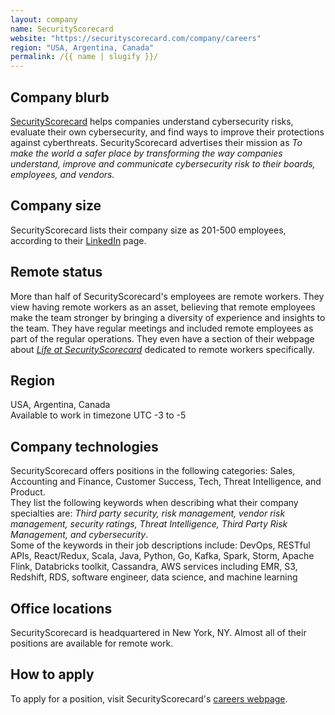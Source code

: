 ```yaml
---
layout: company
name: SecurityScorecard
website: "https://securityscorecard.com/company/careers"
region: "USA, Argentina, Canada"
permalink: /{{ name | slugify }}/
---
```


## Company blurb

[SecurityScorecard](https://securityscorecard.com/) helps companies understand cybersecurity risks, evaluate their own cybersecurity, and find ways to improve their protections against cyberthreats. SecurityScorecard advertises their mission as _To make the world a safer place by transforming the way companies understand, improve and communicate cybersecurity risk to their boards, employees, and vendors._

## Company size

SecurityScorecard lists their company size as 201-500 employees, according to their [LinkedIn](https://www.linkedin.com/company/security-scorecard/) page.

## Remote status

More than half of SecurityScorecard's employees are remote workers. They view having remote workers as an asset, believing that remote employees make the team stronger by bringing a diversity of experience and insights to the team. They have regular meetings and included remote employees as part of the regular operations. They even have a section of their webpage about _[Life at SecurityScorecard](https://securityscorecard.com/company/careers/working-at-ssc)_ dedicated to remote workers specifically.

## Region

USA, Argentina, Canada  
Available to work in timezone UTC -3 to -5

## Company technologies

SecurityScorecard offers positions in the following categories: Sales, Accounting and Finance, Customer Success, Tech, Threat Intelligence, and Product.  
They list the following keywords when describing what their company specialties are: _Third party security, risk management, vendor risk management, security ratings, Threat Intelligence, Third Party Risk Management, and cybersecurity_.  
Some of the keywords in their job descriptions include: DevOps, RESTful APIs, React/Redux, Scala, Java, Python, Go, Kafka, Spark, Storm, Apache Flink, Databricks toolkit, Cassandra, AWS services including EMR, S3, Redshift, RDS, software engineer, data science, and machine learning

## Office locations

SecurityScorecard is headquartered in New York, NY. Almost all of their positions are available for remote work.

## How to apply

To apply for a position, visit SecurityScorecard's [careers webpage](https://securityscorecard.com/company/careers).
